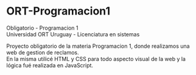 # ORT-Programacion1
Obligatorio - Programacion 1  
Universidad ORT Uruguay - Licenciatura en sistemas

Proyecto obligatorio de la materia Programacion 1, donde realizamos una web de gestion de reclamos.  
En la misma utilicé HTML y CSS para todo aspecto visual de la web y la lógica fué realizada en JavaScript.
